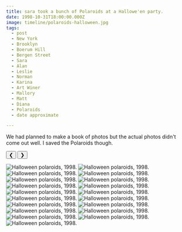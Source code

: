 ```yaml
---
title: sara took a bunch of Polaroids at a Hallowe'en party.
date: 1998-10-31T18:00:00.000Z
image: timeline/polaroids-halloween.jpg
tags:
  - post 
  - New York
  - Brooklyn
  - Boerum Hill
  - Bergen Street
  - Sara
  - Alan
  - Leslie
  - Norman
  - Karina
  - Art Winer
  - Mallory
  - Matt
  - Diana
  - Polaroids
  - date approximate

---
```


We had planned to make a book of photos but the actual photos didn't come out well. I saved the Polaroids though.

<div id="viewport">
    <button id="buttonPrevious">&#10094;</button>
    <button id="buttonNext">&#10095;</button>

![Halloween polaroids, 1998.](/static/img/timeline/polaroids/halloween.jpg)
![Halloween polaroids, 1998.](/static/img/timeline/polaroids/halloween-1.jpg)
![Halloween polaroids, 1998.](/static/img/timeline/polaroids/halloween-2.jpg)
![Halloween polaroids, 1998.](/static/img/timeline/polaroids/halloween-3.jpg)
![Halloween polaroids, 1998.](/static/img/timeline/polaroids/halloween-4.jpg)
![Halloween polaroids, 1998.](/static/img/timeline/polaroids/halloween-5.jpg)
![Halloween polaroids, 1998.](/static/img/timeline/polaroids/halloween-6.jpg)
![Halloween polaroids, 1998.](/static/img/timeline/polaroids/halloween-7.jpg)
![Halloween polaroids, 1998.](/static/img/timeline/polaroids/halloween-8.jpg)
![Halloween polaroids, 1998.](/static/img/timeline/polaroids/halloween-9.jpg)
![Halloween polaroids, 1998.](/static/img/timeline/polaroids/halloween-10.jpg)
![Halloween polaroids, 1998.](/static/img/timeline/polaroids/halloween-11.jpg)
![Halloween polaroids, 1998.](/static/img/timeline/polaroids/halloween-12.jpg)
![Halloween polaroids, 1998.](/static/img/timeline/polaroids/halloween-13.jpg)
![Halloween polaroids, 1998.](/static/img/timeline/polaroids/halloween-14.jpg)
![Halloween polaroids, 1998.](/static/img/timeline/polaroids/halloween-15.jpg)
![Halloween polaroids, 1998.](/static/img/timeline/polaroids/halloween-16.jpg)
![Halloween polaroids, 1998.](/static/img/timeline/polaroids/halloween-17.jpg)
![Halloween polaroids, 1998.](/static/img/timeline/polaroids/halloween-18.jpg)

</div>
<div id="caption"></div>